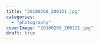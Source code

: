 ```yaml
---
title: "20180208_200121.jpg"
categories: 
  - "photography"
coverImage: "20180208_200121.jpg"
draft: true
---
```



